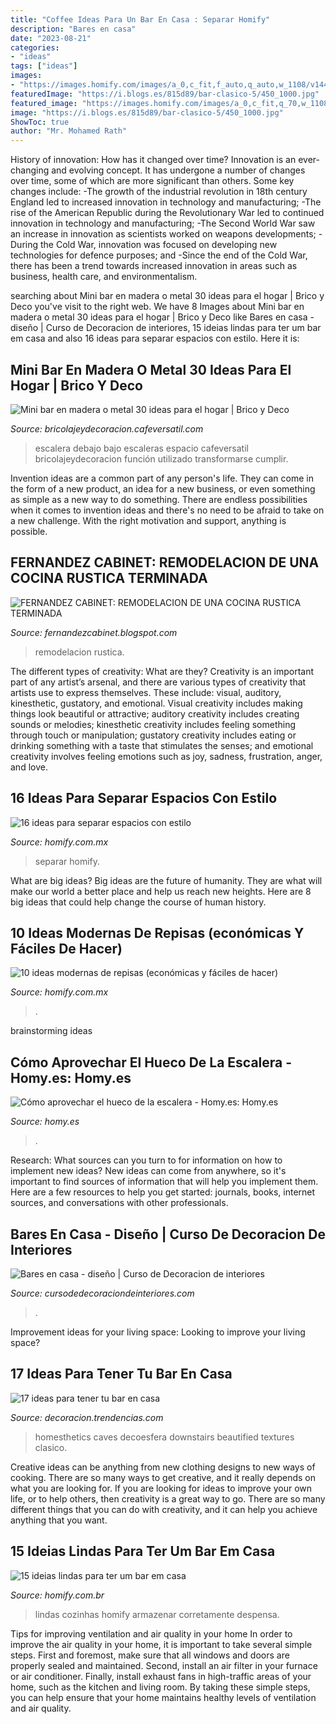```yaml
---
title: "Coffee Ideas Para Un Bar En Casa : Separar Homify"
description: "Bares en casa"
date: "2023-08-21"
categories:
- "ideas"
tags: ["ideas"]
images:
- "https://images.homify.com/images/a_0,c_fit,f_auto,q_auto,w_1108/v1448673060/p/photo/image/1155490/PAINEL-ESTAR_1/fotos-de-de-estilo-de.jpg"
featuredImage: "https://i.blogs.es/815d89/bar-clasico-5/450_1000.jpg"
featured_image: "https://images.homify.com/images/a_0,c_fit,q_70,w_1108/v1440448181/p/photo/image/845351/P_E_797-173-E_copy-ALTA/fotos-de-por.jpg"
image: "https://i.blogs.es/815d89/bar-clasico-5/450_1000.jpg"
ShowToc: true
author: "Mr. Mohamed Rath"
---
```



History of innovation: How has it changed over time?
Innovation is an ever-changing and evolving concept. It has undergone a number of changes over time, some of which are more significant than others. 
Some key changes include: 
-The growth of the industrial revolution in 18th century England led to increased innovation in technology and manufacturing; 
-The rise of the American Republic during the Revolutionary War led to continued innovation in technology and manufacturing; 
-The Second World War saw an increase in innovation as scientists worked on weapons developments; 
-During the Cold War, innovation was focused on developing new technologies for defence purposes; and 
-Since the end of the Cold War, there has been a trend towards increased innovation in areas such as business, health care, and environmentalism.

	

		
searching about Mini bar en madera o metal 30 ideas para el hogar | Brico y Deco you've visit to the right web. We have 8 Images about Mini bar en madera o metal 30 ideas para el hogar | Brico y Deco like Bares en casa - diseño | Curso de Decoracion de interiores, 15 ideias lindas para ter um bar em casa and also 16 ideas para separar espacios con estilo. Here it is:
		
    
## Mini Bar En Madera O Metal 30 Ideas Para El Hogar | Brico Y Deco

<img loading=lazy src="https://bricolajeydecoracion.cafeversatil.com/wp-content/uploads/2015/01/002.jpg" onerror="this.onerror=null;this.src='https://tse4.mm.bing.net/th?id=OIP.w7TLXY2XyYZduyPiEtWAlQHaJ3&amp;pid=15.1';" alt="Mini bar en madera o metal 30 ideas para el hogar | Brico y Deco">

_Source: bricolajeydecoracion.cafeversatil.com_

>escalera debajo bajo escaleras espacio cafeversatil bricolajeydecoracion función utilizado transformarse cumplir. 

	

Invention ideas are a common part of any person's life. They can come in the form of a new product, an idea for a new business, or even something as simple as a new way to do something. There are endless possibilities when it comes to invention ideas and there's no need to be afraid to take on a new challenge. With the right motivation and support, anything is possible.

    
## FERNANDEZ CABINET: REMODELACION DE UNA COCINA RUSTICA TERMINADA

<img loading=lazy src="http://4.bp.blogspot.com/_d940pnkGBSU/TN9Uoule_EI/AAAAAAAAABU/_U4ANDgEEXE/s1600/004.JPG" onerror="this.onerror=null;this.src='https://tse2.mm.bing.net/th?id=OIP.OB4_ufFOtTCx8FVdt5wyAAHaFj&amp;pid=15.1';" alt="FERNANDEZ CABINET: REMODELACION DE UNA COCINA RUSTICA TERMINADA">

_Source: fernandezcabinet.blogspot.com_

>remodelacion rustica. 

	

The different types of creativity: What are they?
Creativity is an important part of any artist’s arsenal, and there are various types of creativity that artists use to express themselves. These include: visual, auditory, kinesthetic, gustatory, and emotional. Visual creativity includes making things look beautiful or attractive; auditory creativity includes creating sounds or melodies; kinesthetic creativity includes feeling something through touch or manipulation; gustatory creativity includes eating or drinking something with a taste that stimulates the senses; and emotional creativity involves feeling emotions such as joy, sadness, frustration, anger, and love.

    
## 16 Ideas Para Separar Espacios Con Estilo

<img loading=lazy src="https://images.homify.com/images/a_0,c_fit,f_auto,q_auto,w_1108/v1438263374/p/photo/image/783278/DSC_6599/fotos-de-de-estilo-de.jpg" onerror="this.onerror=null;this.src='https://tse4.mm.bing.net/th?id=OIP.mp91TQX05rP_Hb8gtKUcMwHaE8&amp;pid=15.1';" alt="16 ideas para separar espacios con estilo">

_Source: homify.com.mx_

>separar homify. 

	

What are big ideas?
Big ideas are the future of humanity. They are what will make our world a better place and help us reach new heights. Here are 8 big ideas that could help change the course of human history.

    
## 10 Ideas Modernas De Repisas (económicas Y Fáciles De Hacer)

<img loading=lazy src="https://images.homify.com/images/a_0,c_fit,f_auto,q_auto,w_1108/v1448673060/p/photo/image/1155490/PAINEL-ESTAR_1/fotos-de-de-estilo-de.jpg" onerror="this.onerror=null;this.src='https://tse4.mm.bing.net/th?id=OIP.3efAeHW0Fzbb18A7s6tDfAHaFj&amp;pid=15.1';" alt="10 ideas modernas de repisas (económicas y fáciles de hacer)">

_Source: homify.com.mx_

>. 

	
 brainstorming ideas 
    
## Cómo Aprovechar El Hueco De La Escalera - Homy.es: Homy.es

<img loading=lazy src="http://www.homy.es/blog/wp-content/uploads/2017/12/hueco-escalera-bar.jpg" onerror="this.onerror=null;this.src='https://tse1.mm.bing.net/th?id=OIP.qRqXnB-cdI2ZPgW4qgUwEQHaFj&amp;pid=15.1';" alt="Cómo aprovechar el hueco de la escalera - Homy.es: Homy.es">

_Source: homy.es_

>. 

	

Research: What sources can you turn to for information on how to implement new ideas?
New ideas can come from anywhere, so it's important to find sources of information that will help you implement them. Here are a few resources to help you get started: journals, books, internet sources, and conversations with other professionals.

    
## Bares En Casa - Diseño | Curso De Decoracion De Interiores

<img loading=lazy src="https://cursodedecoraciondeinteriores.com/wp-content/uploads/2017/08/bares-en-casa-diseno-6.jpg" onerror="this.onerror=null;this.src='https://tse4.mm.bing.net/th?id=OIP.Ed6_Z8ABTqjPyOWDJHNhZwHaJ4&amp;pid=15.1';" alt="Bares en casa - diseño | Curso de Decoracion de interiores">

_Source: cursodedecoraciondeinteriores.com_

>. 

	

Improvement ideas for your living space:
Looking to improve your living space?

    
## 17 Ideas Para Tener Tu Bar En Casa

<img loading=lazy src="https://i.blogs.es/815d89/bar-clasico-5/450_1000.jpg" onerror="this.onerror=null;this.src='https://tse1.mm.bing.net/th?id=OIP.x3c0C9F6WPb4QVyU0BAZKwHaJ5&amp;pid=15.1';" alt="17 ideas para tener tu bar en casa">

_Source: decoracion.trendencias.com_

>homesthetics caves decoesfera downstairs beautified textures clasico. 

	

Creative ideas can be anything from new clothing designs to new ways of cooking. There are so many ways to get creative, and it really depends on what you are looking for. If you are looking for ideas to improve your own life, or to help others, then creativity is a great way to go. There are so many different things that you can do with creativity, and it can help you achieve anything that you want.

    
## 15 Ideias Lindas Para Ter Um Bar Em Casa

<img loading=lazy src="https://images.homify.com/images/a_0,c_fit,q_70,w_1108/v1440448181/p/photo/image/845351/P_E_797-173-E_copy-ALTA/fotos-de-por.jpg" onerror="this.onerror=null;this.src='https://tse1.mm.bing.net/th?id=OIP.Aq3Q6CajOV_Pn-1pPrpPVAHaFF&amp;pid=15.1';" alt="15 ideias lindas para ter um bar em casa">

_Source: homify.com.br_

>lindas cozinhas homify armazenar corretamente despensa. 

	

Tips for improving ventilation and air quality in your home
In order to improve the air quality in your home, it is important to take several simple steps. First and foremost, make sure that all windows and doors are properly sealed and maintained. Second, install an air filter in your furnace or air conditioner. Finally, install exhaust fans in high-traffic areas of your home, such as the kitchen and living room. By taking these simple steps, you can help ensure that your home maintains healthy levels of ventilation and air quality.

